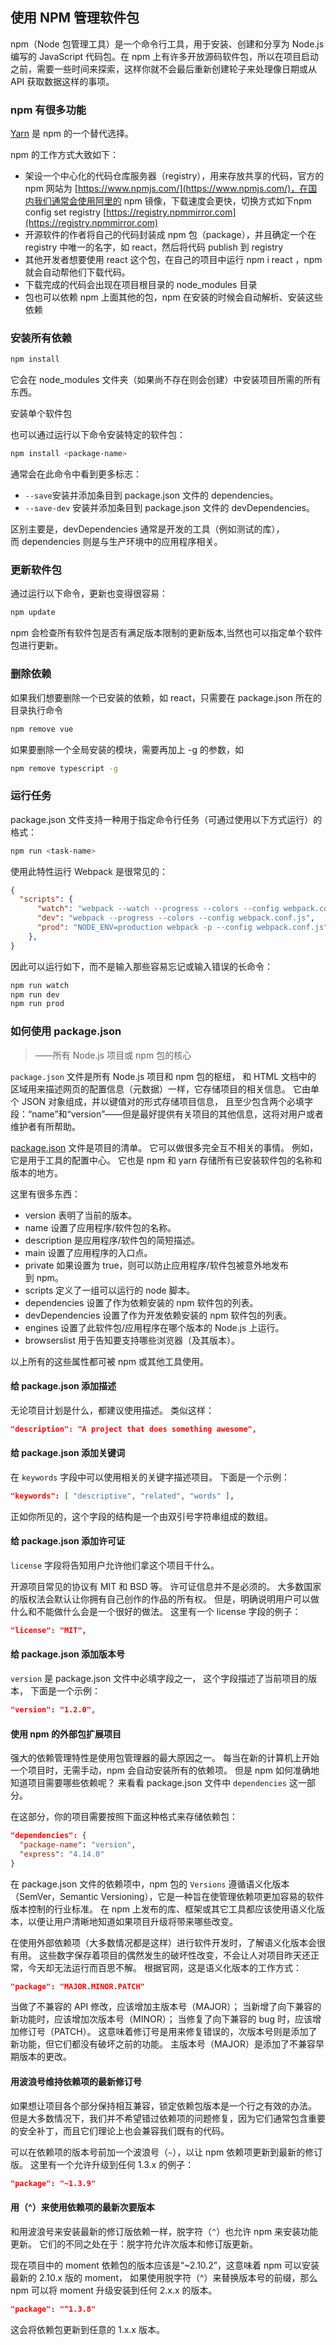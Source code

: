 ## 使用 NPM 管理软件包

npm（Node 包管理工具）是一个命令行工具，用于安装、创建和分享为 Node.js 编写的 JavaScript 代码包。在 npm 上有许多开放源码软件包，所以在项目启动之前，需要一些时间来探索，这样你就不会最后重新创建轮子来处理像日期或从 API 获取数据这样的事项。

### npm 有很多功能

[Yarn](https://yarnpkg.com/en/) 是 npm 的一个替代选择。

npm 的工作方式大致如下：

- 架设一个中心化的代码仓库服务器（registry），用来存放共享的代码，官方的 npm 网站为 [https://www.npmjs.com/](https://www.npmjs.com/)，在国内我们通常会使用阿里的 npm 镜像，下载速度会更快，切换方式如下npm config set registry [https://registry.npmmirror.com](https://registry.npmmirror.com)
- 开源软件的作者将自己的代码封装成 npm 包（package），并且确定一个在 registry 中唯一的名字，如 react，然后将代码 publish 到 registry
- 其他开发者想要使用 react 这个包，在自己的项目中运行 npm i react ，npm 就会自动帮他们下载代码。
- 下载完成的代码会出现在项目根目录的 node_modules 目录
- 包也可以依赖 npm 上面其他的包，npm 在安装的时候会自动解析、安装这些依赖

### 安装所有依赖

```bash
npm install
```

它会在 node_modules 文件夹（如果尚不存在则会创建）中安装项目所需的所有东西。

安装单个软件包

也可以通过运行以下命令安装特定的软件包：

```bash
npm install <package-name>
```

通常会在此命令中看到更多标志：

- `--save`安装并添加条目到 package.json 文件的 dependencies。
- `--save-dev` 安装并添加条目到 package.json 文件的 devDependencies。

区别主要是，devDependencies 通常是开发的工具（例如测试的库），而 dependencies 则是与生产环境中的应用程序相关。

### 更新软件包

通过运行以下命令，更新也变得很容易：

```bash
npm update
```

npm 会检查所有软件包是否有满足版本限制的更新版本,当然也可以指定单个软件包进行更新。

### 删除依赖

如果我们想要删除一个已安装的依赖，如 react，只需要在 package.json 所在的目录执行命令

```bash
npm remove vue
```

如果要删除一个全局安装的模块，需要再加上 -g 的参数，如

```bash
npm remove typescript -g
```

### 运行任务

package.json 文件支持一种用于指定命令行任务（可通过使用以下方式运行）的格式：

```bash
npm run <task-name>
```

使用此特性运行 Webpack 是很常见的：

```json
{
  "scripts": {
      "watch": "webpack --watch --progress --colors --config webpack.conf.js",
      "dev": "webpack --progress --colors --config webpack.conf.js",
      "prod": "NODE_ENV=production webpack -p --config webpack.conf.js",
    },
}
```

因此可以运行如下，而不是输入那些容易忘记或输入错误的长命令：

```bash
npm run watch
npm run dev
npm run prod
```

### 如何使用 package.json

> ——所有 Node.js 项目或 npm 包的核心

`package.json` 文件是所有 Node.js 项目和 npm 包的枢纽， 和 HTML 文档中的 <head> 区域用来描述网页的配置信息（元数据）一样，它存储项目的相关信息。 它由单个 JSON 对象组成，并以键值对的形式存储项目信息， 且至少包含两个必填字段：“name”和“version”——但是最好提供有关项目的其他信息，这将对用户或者维护者有所帮助。

[package.json](http://nodejs.cn/learn/the-package-json-guide) 文件是项目的清单。 它可以做很多完全互不相关的事情。 例如，它是用于工具的配置中心。 它也是 npm 和 yarn 存储所有已安装软件包的名称和版本的地方。  

这里有很多东西：

- version 表明了当前的版本。
- name 设置了应用程序/软件包的名称。
- description 是应用程序/软件包的简短描述。
- main 设置了应用程序的入口点。
- private 如果设置为 true，则可以防止应用程序/软件包被意外地发布到 npm。
- scripts 定义了一组可以运行的 node 脚本。
- dependencies 设置了作为依赖安装的 npm 软件包的列表。
- devDependencies 设置了作为开发依赖安装的 npm 软件包的列表。
- engines 设置了此软件包/应用程序在哪个版本的 Node.js 上运行。
- browserslist 用于告知要支持哪些浏览器（及其版本）。

以上所有的这些属性都可被 npm 或其他工具使用。

#### 给 package.json 添加描述

无论项目计划是什么，都建议使用描述。 类似这样：

```json
"description": "A project that does something awesome",
```

#### 给 package.json 添加关键词

在 `keywords` 字段中可以使用相关的关键字描述项目。 下面是一个示例：

```json
"keywords": [ "descriptive", "related", "words" ],
```

正如你所见的，这个字段的结构是一个由双引号字符串组成的数组。

#### 给 package.json 添加许可证

`license` 字段将告知用户允许他们拿这个项目干什么。

开源项目常见的协议有 MIT 和 BSD 等。 许可证信息并不是必须的。 大多数国家的版权法会默认让你拥有自己创作的作品的所有权。 但是，明确说明用户可以做什么和不能做什么会是一个很好的做法。 这里有一个 license 字段的例子：

```json
"license": "MIT",
```

#### 给 package.json 添加版本号

`version` 是 package.json 文件中必填字段之一， 这个字段描述了当前项目的版本， 下面是一个示例：

```json
"version": "1.2.0",
```

#### 使用 npm 的外部包扩展项目

强大的依赖管理特性是使用包管理器的最大原因之一。 每当在新的计算机上开始一个项目时，无需手动，npm 会自动安装所有的依赖项。 但是 npm 如何准确地知道项目需要哪些依赖呢？ 来看看 package.json 文件中 `dependencies` 这一部分。  

在这部分，你的项目需要按照下面这种格式来存储依赖包：

```json
"dependencies": {
  "package-name": "version",
  "express": "4.14.0"
}
```

在 package.json 文件的依赖项中，npm 包的 `Versions` 遵循语义化版本（SemVer，Semantic Versioning），它是一种旨在使管理依赖项更加容易的软件版本控制的行业标准。 在 npm 上发布的库、框架或其它工具都应该使用语义化版本，以便让用户清晰地知道如果项目升级将带来哪些改变。  

在使用外部依赖项（大多数情况都是这样）进行软件开发时，了解语义化版本会很有用。 这些数字保存着项目的偶然发生的破坏性改变，不会让人对项目昨天还正常，今天却无法运行而百思不解。 根据官网，这是语义化版本的工作方式：

```json
"package": "MAJOR.MINOR.PATCH"
```

当做了不兼容的 API 修改，应该增加主版本号（MAJOR）； 当新增了向下兼容的新功能时，应该增加次版本号（MINOR）； 当修复了向下兼容的 bug 时，应该增加修订号（PATCH）。 这意味着修订号是用来修复错误的，次版本号则是添加了新功能，但它们都没有破坏之前的功能。 主版本号（MAJOR）是添加了不兼容早期版本的更改。

#### 用波浪号维持依赖项的最新修订号

如果想让项目各个部分保持相互兼容，锁定依赖包版本是一个行之有效的办法。 但是大多数情况下，我们并不希望错过依赖项的问题修复，因为它们通常包含重要的安全补丁，而且它们理论上也会兼容我们既有的代码。

可以在依赖项的版本号前加一个波浪号（`~`），以让 npm 依赖项更新到最新的修订版。 这里有一个允许升级到任何 1.3.x 的例子：

```json
"package": "~1.3.9"
```

#### 用（^）来使用依赖项的最新次要版本

和用波浪号来安装最新的修订版依赖一样，脱字符（`^`）也允许 npm 来安装功能更新。 它们的不同之处在于：脱字符允许次版本和修订版更新。  

现在项目中的 moment 依赖包的版本应该是“~2.10.2”，这意味着 npm 可以安装最新的 2.10.x 版的 moment， 如果使用脱字符（^）来替换版本号的前缀，那么 npm 可以将 moment 升级安装到任何 2.x.x 的版本。

```json
"package": "^1.3.8"
```

这会将依赖包更新到任意的 1.x.x 版本。
